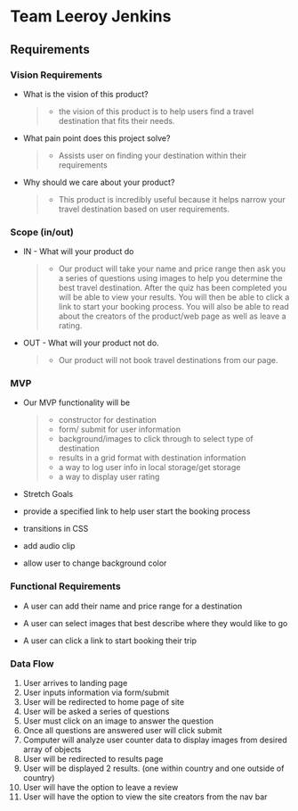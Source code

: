 # Team Leeroy Jenkins

## Requirements

### Vision Requirements

* What is the vision of this product?

  > * the vision of this product is to help users find a travel destination that fits their needs.

* What pain point does this project solve?

  > * Assists user on finding your destination within their requirements

* Why should we care about your product?

  > * This product is incredibly useful because it helps narrow your travel destination based on user requirements.

### Scope (in/out)

* IN - What will your product do

  > * Our product will take your name and price range then ask you a series of questions using images to help you determine the best travel destination. After the quiz has been completed you will be able to view your results. You will then be able to click a link to start your booking process. You will also be able to read about the creators of the product/web page as well as leave a rating.

* OUT - What will your product not do.

  > * Our product will not book travel destinations from our page.

### MVP

* Our MVP functionality will be

  > * constructor for destination
  > * form/ submit for user information
  > * background/images to click through to select type of destination
  > * results in a grid format with destination information
  > * a way to log user info in local storage/get storage
  > * a way to display user rating

* Stretch Goals

* provide a specified link to help user start the booking process

* transitions in CSS

* add audio clip

* allow user to change background color

### Functional Requirements

* A user can add their name and price range for a destination

* A user can select images that best describe where they would like to go

* A user can click a link to start booking their trip

### Data Flow

1. User arrives to landing page
2. User inputs information via form/submit
3. User will be redirected to home page of site
4. User will be asked a series of questions
5. User must click on an image to answer the question
6. Once all questions are answered user will click submit
7. Computer will analyze user counter data to display images from desired array of objects
8. User will be redirected to results page
9. User will be displayed 2 results. (one within country and one outside of country)
10. User will have the option to leave a review
11. User will have the option to view the site creators from the nav bar
